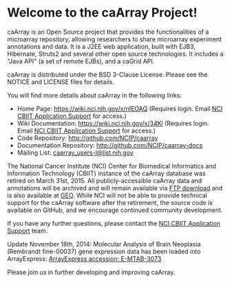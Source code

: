 Welcome to the caArray Project!
=====================================

caArray is an Open Source project that provides the functionalities of a
microarray repository, allowing researchers to share microarray experiment
annotations and data. It is a J2EE web application, built with EJB3, Hibernate,
Struts2 and several other open source technologies. It includes a "Java API"
(a set of remote EJBs), and a caGrid API.

caArray is distributed under the BSD 3-Clause License.
Please see the NOTICE and LICENSE files for details.

You will find more details about caArray in the following links:

 *  Home Page: https://wiki.nci.nih.gov/x/nIEOAQ (Requires login. Email [NCI CBIIT Application Support](mailto:ncicbiit@mail.nih.gov) for access.)  
 *  Wiki Documentation: https://wiki.nci.nih.gov/x/34Kl (Requires login. Email [NCI CBIIT Application Support](mailto:ncicbiit@mail.nih.gov) for access.)
 *  Code Repository: http://github.com/NCIP/caarray
 *  Documentation Repository: http://github.com/NCIP/caarray-docs
 *  Mailing List: caarray_users-l@list.nih.gov

The National Cancer Institute (NCI) Center for Biomedical Informatics and Information Technology (CBIIT) instance of the caArray database was retired on March 31st, 2015. All publicly-accessible caArray data and annotations will be archived and will remain available via [FTP download](https://wiki.nci.nih.gov/x/UYHeDQ) and is also available at [GEO](http://www.ncbi.nlm.nih.gov/geo/). While NCI will not be able to provide technical support for the caArray software after the retirement, the source code is available on GitHub, and we encourage continued community development.

If you have any further questions, please contact the [NCI CBIIT Application Support](mailto:ncicbiit@mail.nih.gov) team.

Update November 18th, 2014: Molecular Analysis of Brain Neoplasia (Rembrandt fine-00037) gene expression data has been loaded into ArrayExpress:
[ArrayExpress accession: E-MTAB-3073](http://www.ebi.ac.uk/arrayexpress/experiments/E-MTAB-3073)

Please join us in further developing and improving caArray.


